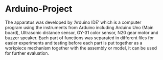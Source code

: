 # Arduino-Project
The apparatus was developed by ‘Arduino IDE’ which is a computer program using the instruments from Arduino including Arduino Uno (Main board), Ultrasonic distance sensor, GY-31 color sensor, N20 gear motor and buzzer speaker. Each part of functions was separated in different files for easier experiments and testing before each part is put together as a workpiece mechanism together with the assembly or model, it can be used for further evaluation.
